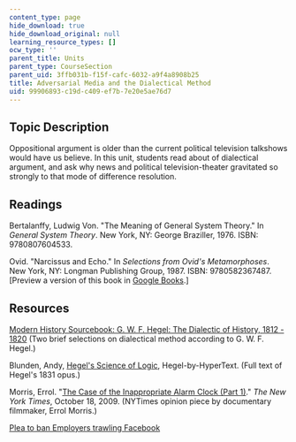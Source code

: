 ```yaml
---
content_type: page
hide_download: true
hide_download_original: null
learning_resource_types: []
ocw_type: ''
parent_title: Units
parent_type: CourseSection
parent_uid: 3ffb031b-f15f-cafc-6032-a9f4a8908b25
title: Adversarial Media and the Dialectical Method
uid: 99906893-c19d-c409-ef7b-7e20e5ae76d7
---
```


Topic Description
-----------------

Oppositional argument is older than the current political television talkshows would have us believe. In this unit, students read about of dialectical argument, and ask why news and political television-theater gravitated so strongly to that mode of difference resolution.

Readings
--------

Bertalanffy, Ludwig Von. "The Meaning of General System Theory." In _General System Theory_. New York, NY: George Braziller, 1976. ISBN: 9780807604533.

Ovid. "Narcissus and Echo." In _Selections from Ovid's Metamorphoses_. New York, NY: Longman Publishing Group, 1987. ISBN: 9780582367487. \[Preview a version of this book in [Google Books](http://books.google.com/books?id=UNfAdlZDjaYC&lpg=PP1&dq=metamorphosis%20narcissus%20ovid&pg=PA104#v=onepage&q=&f=false).\]

Resources
---------

[Modern History Sourcebook: G. W. F. Hegel: The Dialectic of History, 1812 - 1820](http://www.fordham.edu/halsall/mod/hegel-summary.html) (Two brief selections on dialectical method according to G. W. F. Hegel.)

Blunden, Andy, [Hegel's Science of Logic](http://www.marxists.org/reference/archive/hegel/works/hl/hlconten.htm), Hegel-by-HyperText. (Full text of Hegel's 1831 opus.)

Morris, Errol. "[The Case of the Inappropriate Alarm Clock (Part 1)](http://opinionator.blogs.nytimes.com/2009/10/18/the-case-of-the-inappropriate-alarm-clock-part-1/)." _The New York Times_, October 18, 2009. (NYTimes opinion piece by documentary filmmaker, Errol Morris.)

[Plea to ban Employers trawling Facebook](http://technology.timesonline.co.uk/tol/news/tech_and_web/article3613896.ece)
